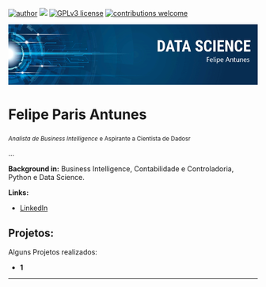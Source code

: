 [![author](https://img.shields.io/badge/author-carlosfab-red.svg)](https://www.linkedin.com/in/carlosfab) [![](https://img.shields.io/badge/python-3.7+-blue.svg)](https://www.python.org/downloads/release/python-365/) [![GPLv3 license](https://img.shields.io/badge/License-GPLv3-blue.svg)](http://perso.crans.org/besson/LICENSE.html) [![contributions welcome](https://img.shields.io/badge/contributions-welcome-brightgreen.svg?style=flat)](https://github.com/carlosfab/data_science/issues)

<p align="center">
  <img src="banner.png" >
</p>

# Felipe Paris Antunes
<sub>*Analista de Business Intelligence* e Aspirante a Cientista de Dadosr</sub>

...

**Background in:** Business Intelligence, Contabilidade e Controladoria, Python e Data Science.

**Links:**
* [LinkedIn](https://www.linkedin.com/in/)

## Projetos:
Alguns Projetos realizados:

* **1** 
---




